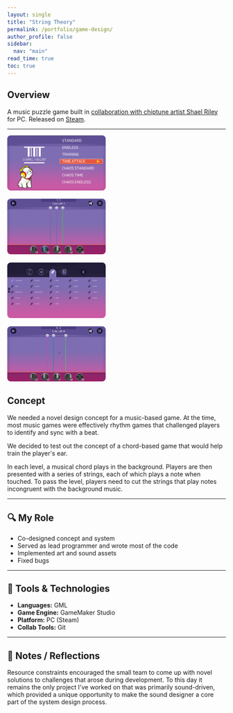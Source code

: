 ```yaml
---
layout: single
title: "String Theory"
permalink: /portfolio/game-design/
author_profile: false
sidebar:
  nav: "main"
read_time: true
toc: true
---
```

## Overview  
A music puzzle game built in [collaboration with chiptune artist Shael Riley](https://www.destructoid.com/chiptune-artist-shael-riley-wants-to-train-your-ears-with-new-game/) for PC. Released on [Steam](https://store.steampowered.com/app/402150/String_Theory/).  

---
<div style="display: flex; flex-wrap: wrap; gap: 16px; justify-content: center;">
  <a href="/assets/images/string-theory-1.png" data-lightbox="game-gallery">
    <img src="/assets/images/string-theory-1.png" alt="Gameplay 1" style="width: 45%; border-radius: 8px;" />
  </a>
  <a href="/assets/images/string-theory-2.png" data-lightbox="game-gallery">
    <img src="/assets/images/string-theory-2.png" alt="Gameplay 2" style="width: 45%; border-radius: 8px;" />
  </a>
  <a href="/assets/images/string-theory-3.png" data-lightbox="game-gallery">
    <img src="/assets/images/string-theory-3.png" alt="Gameplay 3" style="width: 45%; border-radius: 8px;" />
  </a>
  <a href="/assets/images/string-theory-4.png" data-lightbox="game-gallery">
    <img src="/assets/images/string-theory-4.png" alt="Gameplay 4" style="width: 45%; border-radius: 8px;" />
  </a>
</div>

## Concept
We needed a novel design concept for a music-based game. At the time, most music games were effectively rhythm games that challenged players to identify and sync with a beat. 

We decided to test out the concept of a chord-based game that would help train the player's ear. 

In each level, a musical chord plays in the background. Players are then presented with a series of strings, each of which plays a note when touched. To pass the level, players need to cut the strings that play notes incongruent with the background music. 

---

## 🔍 My Role  
- Co-designed concept and system 
- Served as lead programmer and wrote most of the code  
- Implemented art and sound assets
- Fixed bugs

---

## 🔧 Tools & Technologies  
- **Languages:** GML
- **Game Engine:** GameMaker Studio 
- **Platform:** PC (Steam) 
- **Collab Tools:** Git

---

## 💬 Notes / Reflections
Resource constraints encouraged the small team to come up with novel solutions to challenges that arose during development. To this day it remains the only project I've worked on that was primarily sound-driven, which provided a unique opportunity to make the sound designer a core part of the system design process. 
